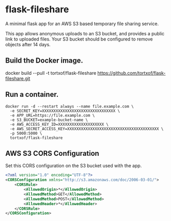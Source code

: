 # flask-fileshare

A minimal flask app for an AWS S3 based temporary file sharing service.

This app allows anonymous uploads to an S3 bucket, and provides a public link to
uploaded files. Your S3 bucket should be configured to remove objects after 14
days.

## Build the Docker image.

docker build --pull -t tortxof/flask-fileshare https://github.com/tortxof/flask-fileshare.git

## Run a container.

    docker run -d --restart always --name file.example.com \
      -e SECRET_KEY=XXXXXXXXXXXXXXXXXXXXXXXXXXXXXXXX \
      -e APP_URL=https://file.example.com \
      -e S3_BUCKET=example-bucket-name \
      -e AWS_ACCESS_KEY_ID=XXXXXXXXXXXXXXXXXXXX \
      -e AWS_SECRET_ACCESS_KEY=XXXXXXXXXXXXXXXXXXXXXXXXXXXXXXXXXXXXXXXX \
      -p 5000:5000 \
      tortxof/flask-fileshare

## AWS S3 CORS Configuration

Set this CORS configuration on the S3 bucket used with the app.

```xml
<?xml version="1.0" encoding="UTF-8"?>
<CORSConfiguration xmlns="http://s3.amazonaws.com/doc/2006-03-01/">
    <CORSRule>
        <AllowedOrigin>*</AllowedOrigin>
        <AllowedMethod>GET</AllowedMethod>
        <AllowedMethod>POST</AllowedMethod>
        <AllowedHeader>*</AllowedHeader>
    </CORSRule>
</CORSConfiguration>
```
